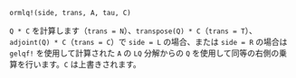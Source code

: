 ```
ormlq!(side, trans, A, tau, C)
```

`Q * C` を計算します（`trans = N`）、`transpose(Q) * C`（`trans = T`）、`adjoint(Q) * C`（`trans = C`）で `side = L` の場合、または `side = R` の場合は `gelqf!` を使用して計算された `A` の `LQ` 分解からの `Q` を使用して同等の右側の乗算を行います。`C` は上書きされます。

